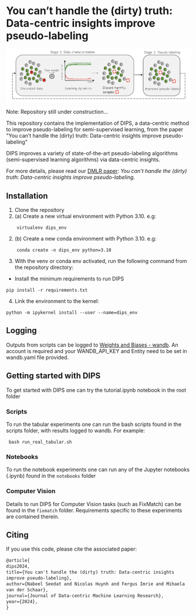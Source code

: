 # You can’t handle the (dirty) truth: Data-centric insights improve pseudo-labeling
<!-- 
[![arXiv](https://img.shields.io/badge/arXiv-2302.12238-b31b1b.svg)](https://arxiv.org/)
[![License: MIT](https://img.shields.io/badge/License-MIT-blue.svg)](https://github.com/seedatnabeel/DIPS/blob/main/LICENSE) -->

![image](overview.png "Overview of DIPS")

Note: Repository still under construction...

This repository contains the implementation of DIPS, a data-centric method to improve pseudo-labeling for semi-supervised learning, from the paper "You can’t handle the (dirty) truth: Data-centric insights improve pseudo-labeling" 

DIPS improves a variety of state-of-the-art pseudo-labeling algorithms (semi-supervised learning algorithms) via data-centric insights.

For more details, please read our [DMLR paper](https://openreview.net/forum?id=2tBwcT9z55): *You can’t handle the (dirty) truth: Data-centric insights improve pseudo-labeling*.

## Installation
1. Clone the repository
2. (a) Create a new virtual environment with Python 3.10. e.g:
```shell
    virtualenv dips_env
```

2. (b) Create a new conda environment with Python 3.10. e.g:
```shell
    conda create -n dips_env python=3.10
```

3. With the venv or conda env activated, run the following command from the repository directory:

- Install the minimum requirements to run DIPS
 ```shell
pip install -r requirements.txt
 ```

4. Link the environment to the kernel:
  ```shell
 python -m ipykernel install --user --name=dips_env
 ```

## Logging
Outputs from scripts can be logged to [Weights and Biases - wandb](https://wandb.ai). An account is required and your WANDB_API_KEY and Entity need to be set in wandb.yaml file provided.


## Getting started with DIPS

To get started with DIPS one can try the tutorial.ipynb notebook in the root folder

### Scripts
To run the tabular experiments one can run the bash scripts found in the scripts folder, with results logged to wandb. For example:
```shell
 bash run_real_tabular.sh
 ```

### Notebooks
To run the notebook experiments one can run any of the Jupyter notebooks (.ipynb) found in the ``notebooks`` folder

### Computer Vision 
Details to run DIPS for Computer Vision tasks (such as FixMatch) can be found in the ``fixmatch`` folder. Requirements specific to these experiments are contained therein.

## Citing

If you use this code, please cite the associated paper:

```
@article{
dips2024,
title={You can't handle the (dirty) truth: Data-centric insights improve pseudo-labeling},
author={Nabeel Seedat and Nicolas Huynh and Fergus Imrie and Mihaela van der Schaar},
journal={Journal of Data-centric Machine Learning Research},
year={2024},
}
```

